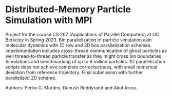 # Distributed-Memory Particle Simulation with MPI

Project for the course CS 267 (Applications of Parallel Computers) at UC Berkeley in Spring 2023. Bin parallelization of particle simulation akin molecular dynamics with 1D row and 2D box parallelization schemes. Impelementation includes cross-thread communication of ghost particles as well thread-to-thread particle transfer as they might cross bin boundaries. Simulations and benchmarking of up to 6 million particles. 1D parallelization scripts does not achieve complete correctectness, with small numerical deviation from reference trajectory. Final submission with further parallelized 2D scheme. 

Authors: Pedro G. Martins, Danush Reddyrand and  Akul Arora. 
